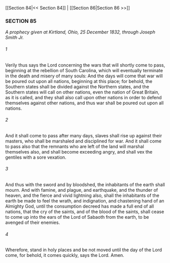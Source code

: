 [[Section 84|<< Section 84]]  |  [[Section 86|Section 86 >>]]

### SECTION 85

*A prophecy given at Kirtland, Ohio, 25 December 1832, through Joseph Smith Jr.*

###### 1
Verily thus says the Lord concerning the wars that will shortly come to pass, beginning at the rebellion of South Carolina, which will eventually terminate in the death and misery of many souls: And the days will come that war will be poured out upon all nations, beginning at this place; for behold, the Southern states shall be divided against the Northern states, and the Southern states will call on other nations, even the nation of Great Britain, as it is called, and they shall also call upon other nations in order to defend themselves against other nations, and thus war shall be poured out upon all nations.

###### 2
And it shall come to pass after many days, slaves shall rise up against their masters, who shall be marshaled and disciplined for war. And it shall come to pass also that the remnants who are left of the land will marshal themselves also, and shall become exceeding angry, and shall vex the gentiles with a sore vexation.

###### 3
And thus with the sword and by bloodshed, the inhabitants of the earth shall mourn. And with famine, and plague, and earthquake, and the thunder of heaven, and the fierce and vivid lightning also, shall the inhabitants of the earth be made to feel the wrath, and indignation, and chastening hand of an Almighty God, until the consumption decreed has made a full end of all nations, that the cry of the saints, and of the blood of the saints, shall cease to come up into the ears of the Lord of Sabaoth from the earth, to be avenged of their enemies.

###### 4
Wherefore, stand in holy places and be not moved until the day of the Lord come, for behold, it comes quickly, says the Lord. Amen.
